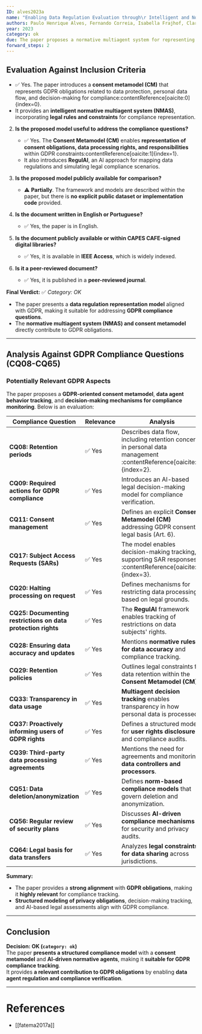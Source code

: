 ```yaml
---
ID: alves2023a
name: "Enabling Data Regulation Evaluation through\r Intelligent and Normative Multiagent Systems\r Design"
authors: Paulo Henrique Alves, Fernando Correia, Isabella Frajhof, Clarisse Sieckenius de Souza, Helio Lopes
year: 2023
category: ok
due: The paper proposes a normative multiagent system for representing data protection rights and obligations, including GDPR compliance concerns. It explicitly presents a consent metamodel and discusses data agents’ decision-making processes, which are relevant to GDPR obligations.
forward_steps: 2
---
```


## **Evaluation Against Inclusion Criteria**

   - ✅ Yes. The paper introduces a **consent metamodel (CM)** that represents GDPR obligations related to data protection, personal data flow, and decision-making for compliance&#8203;:contentReference[oaicite:0]{index=0}.  
   - It provides an **intelligent normative multiagent system (NMAS)**, incorporating **legal rules and constraints** for compliance representation.  

2. **Is the proposed model useful to address the compliance questions?**  
   - ✅ Yes. The **Consent Metamodel (CM)** enables **representation of consent obligations, data processing rights, and responsibilities** within GDPR constraints&#8203;:contentReference[oaicite:1]{index=1}.  
   - It also introduces **RegulAI**, an AI approach for mapping data regulations and simulating legal compliance scenarios.  

3. **Is the proposed model publicly available for comparison?**  
   - ⚠️ **Partially**. The framework and models are described within the paper, but there is **no explicit public dataset or implementation code** provided.  

4. **Is the document written in English or Portuguese?**  
   - ✅ Yes, the paper is in English.  

5. **Is the document publicly available or within CAPES CAFE-signed digital libraries?**  
   - ✅ Yes, it is available in **IEEE Access**, which is widely indexed.  

6. **Is it a peer-reviewed document?**  
   - ✅ Yes, it is published in a **peer-reviewed journal**.  

**Final Verdict:** ✅ *Category: OK*  
- The paper presents a **data regulation representation model** aligned with GDPR, making it suitable for addressing **GDPR compliance questions**.  
- The **normative multiagent system (NMAS) and consent metamodel** directly contribute to GDPR obligations.  

---

## **Analysis Against GDPR Compliance Questions (CQ08-CQ65)**

### **Potentially Relevant GDPR Aspects**
The paper proposes a **GDPR-oriented consent metamodel**, **data agent behavior tracking**, and **decision-making mechanisms for compliance monitoring**. Below is an evaluation:

| **Compliance Question** | **Relevance** | **Analysis** |
|------------------------|-------------|-------------|
| **CQ08: Retention periods** | ✅ Yes | Describes data flow, including retention concerns in personal data management&#8203;:contentReference[oaicite:2]{index=2}. |
| **CQ09: Required actions for GDPR compliance** | ✅ Yes | Introduces an AI-based legal decision-making model for compliance verification. |
| **CQ11: Consent management** | ✅ Yes | Defines an explicit **Consent Metamodel (CM)** addressing GDPR consent legal basis (Art. 6). |
| **CQ17: Subject Access Requests (SARs)** | ✅ Yes | The model enables decision-making tracking, supporting SAR responses&#8203;:contentReference[oaicite:3]{index=3}. |
| **CQ20: Halting processing on request** | ✅ Yes | Defines mechanisms for restricting data processing based on legal grounds. |
| **CQ25: Documenting restrictions on data protection rights** | ✅ Yes | The **RegulAI** framework enables tracking of restrictions on data subjects' rights. |
| **CQ28: Ensuring data accuracy and updates** | ✅ Yes | Mentions **normative rules for data accuracy** and compliance tracking. |
| **CQ29: Retention policies** | ✅ Yes | Outlines legal constraints for data retention within the **Consent Metamodel (CM)**. |
| **CQ33: Transparency in data usage** | ✅ Yes | **Multiagent decision tracking** enables transparency in how personal data is processed. |
| **CQ37: Proactively informing users of GDPR rights** | ✅ Yes | Defines a structured model for **user rights disclosure** and compliance audits. |
| **CQ39: Third-party data processing agreements** | ✅ Yes | Mentions the need for agreements and monitoring **data controllers and processors**. |
| **CQ51: Data deletion/anonymization** | ✅ Yes | Defines **norm-based compliance models** that govern deletion and anonymization. |
| **CQ56: Regular review of security plans** | ✅ Yes | Discusses **AI-driven compliance mechanisms** for security and privacy audits. |
| **CQ64: Legal basis for data transfers** | ✅ Yes | Analyzes **legal constraints for data sharing** across jurisdictions. |

**Summary:**  
- The paper provides a **strong alignment** with **GDPR obligations**, making it **highly relevant** for compliance tracking.  
- **Structured modeling of privacy obligations**, decision-making tracking, and AI-based legal assessments align with GDPR compliance.  

---

## **Conclusion**
**Decision: OK (`category: ok`)**  
The paper **presents a structured compliance model** with a **consent metamodel** and **AI-driven normative agents**, making it **suitable for GDPR compliance tracking**.  
It provides **a relevant contribution to GDPR obligations** by enabling **data agent regulation and compliance verification**.  

---

# **References**

- [[fatema2017a]]
